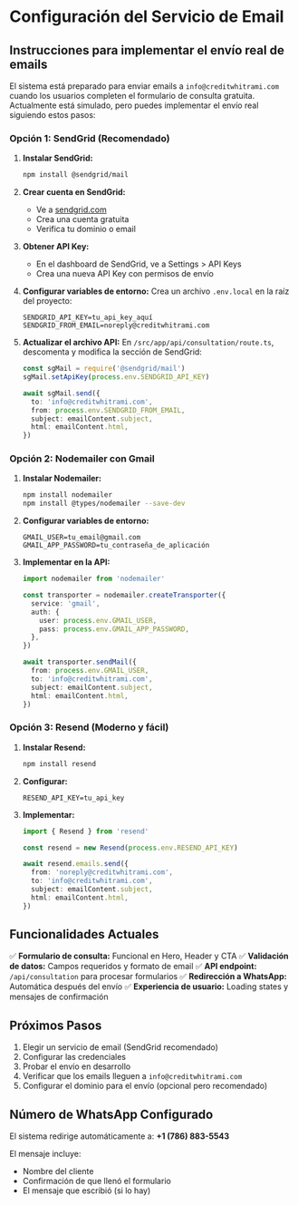 # Configuración del Servicio de Email

## Instrucciones para implementar el envío real de emails

El sistema está preparado para enviar emails a `info@creditwhitrami.com` cuando los usuarios completen el formulario de consulta gratuita. Actualmente está simulado, pero puedes implementar el envío real siguiendo estos pasos:

### Opción 1: SendGrid (Recomendado)

1. **Instalar SendGrid:**
   ```bash
   npm install @sendgrid/mail
   ```

2. **Crear cuenta en SendGrid:**
   - Ve a [sendgrid.com](https://sendgrid.com)
   - Crea una cuenta gratuita
   - Verifica tu dominio o email

3. **Obtener API Key:**
   - En el dashboard de SendGrid, ve a Settings > API Keys
   - Crea una nueva API Key con permisos de envío

4. **Configurar variables de entorno:**
   Crea un archivo `.env.local` en la raíz del proyecto:
   ```
   SENDGRID_API_KEY=tu_api_key_aquí
   SENDGRID_FROM_EMAIL=noreply@creditwhitrami.com
   ```

5. **Actualizar el archivo API:**
   En `/src/app/api/consultation/route.ts`, descomenta y modifica la sección de SendGrid:
   ```typescript
   const sgMail = require('@sendgrid/mail')
   sgMail.setApiKey(process.env.SENDGRID_API_KEY)
   
   await sgMail.send({
     to: 'info@creditwhitrami.com',
     from: process.env.SENDGRID_FROM_EMAIL,
     subject: emailContent.subject,
     html: emailContent.html,
   })
   ```

### Opción 2: Nodemailer con Gmail

1. **Instalar Nodemailer:**
   ```bash
   npm install nodemailer
   npm install @types/nodemailer --save-dev
   ```

2. **Configurar variables de entorno:**
   ```
   GMAIL_USER=tu_email@gmail.com
   GMAIL_APP_PASSWORD=tu_contraseña_de_aplicación
   ```

3. **Implementar en la API:**
   ```typescript
   import nodemailer from 'nodemailer'
   
   const transporter = nodemailer.createTransporter({
     service: 'gmail',
     auth: {
       user: process.env.GMAIL_USER,
       pass: process.env.GMAIL_APP_PASSWORD,
     },
   })
   
   await transporter.sendMail({
     from: process.env.GMAIL_USER,
     to: 'info@creditwhitrami.com',
     subject: emailContent.subject,
     html: emailContent.html,
   })
   ```

### Opción 3: Resend (Moderno y fácil)

1. **Instalar Resend:**
   ```bash
   npm install resend
   ```

2. **Configurar:**
   ```
   RESEND_API_KEY=tu_api_key
   ```

3. **Implementar:**
   ```typescript
   import { Resend } from 'resend'
   
   const resend = new Resend(process.env.RESEND_API_KEY)
   
   await resend.emails.send({
     from: 'noreply@creditwhitrami.com',
     to: 'info@creditwhitrami.com',
     subject: emailContent.subject,
     html: emailContent.html,
   })
   ```

## Funcionalidades Actuales

✅ **Formulario de consulta:** Funcional en Hero, Header y CTA
✅ **Validación de datos:** Campos requeridos y formato de email
✅ **API endpoint:** `/api/consultation` para procesar formularios
✅ **Redirección a WhatsApp:** Automática después del envío
✅ **Experiencia de usuario:** Loading states y mensajes de confirmación

## Próximos Pasos

1. Elegir un servicio de email (SendGrid recomendado)
2. Configurar las credenciales
3. Probar el envío en desarrollo
4. Verificar que los emails lleguen a `info@creditwhitrami.com`
5. Configurar el dominio para el envío (opcional pero recomendado)

## Número de WhatsApp Configurado

El sistema redirige automáticamente a: **+1 (786) 883-5543**

El mensaje incluye:
- Nombre del cliente
- Confirmación de que llenó el formulario
- El mensaje que escribió (si lo hay)
